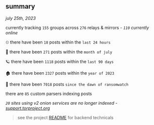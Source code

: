 
## summary
_july 25th, 2023_

currently tracking `155` groups across `276` relays & mirrors - _`110` currently online_

⏲ there have been `18` posts within the `last 24 hours`

🦈 there have been `271` posts within the `month of july`

🪐 there have been `1118` posts within the `last 90 days`

🏚 there have been `2327` posts within the `year of 2023`

🦕 there have been `7018` posts `since the dawn of ransomwatch`

there are `85` custom parsers indexing posts

_`20` sites using v2 onion services are no longer indexed - [support.torproject.org](https://support.torproject.org/onionservices/v2-deprecation/)_

> see the project [README](https://github.com/joshhighet/ransomwatch#ransomwatch--) for backend technicals
